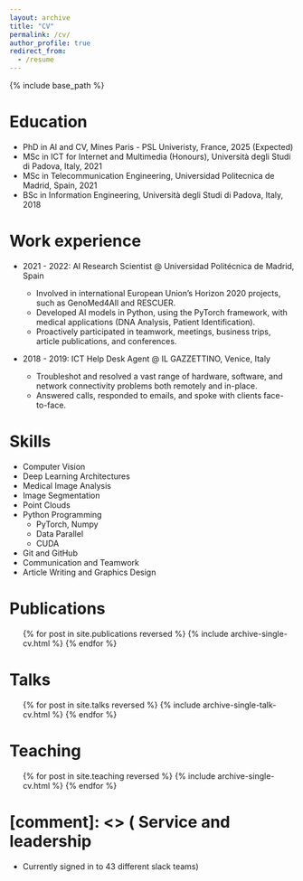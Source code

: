 ```yaml
---
layout: archive
title: "CV"
permalink: /cv/
author_profile: true
redirect_from:
  - /resume
---
```


{% include base_path %}

Education
======
* PhD in AI and CV, Mines Paris - PSL Univeristy, France, 2025 (Expected)
* MSc in ICT for Internet and Multimedia (Honours), Università degli Studi di Padova, Italy, 2021
* MSc in Telecommunication Engineering, Universidad Politecnica de Madrid, Spain, 2021
* BSc in Information Engineering, Università degli Studi di Padova, Italy, 2018

Work experience
======
* 2021 - 2022: AI Research Scientist @ Universidad Politécnica de Madrid, Spain
  * Involved in international European Union’s Horizon 2020 projects, such as GenoMed4All and RESCUER.
  * Developed AI models in Python, using the PyTorch framework, with medical applications (DNA Analysis, Patient Identification).
  * Proactively participated in teamwork, meetings, business trips, article publications, and conferences.

* 2018 - 2019: ICT Help Desk Agent @ IL GAZZETTINO, Venice, Italy
  * Troubleshot and resolved a vast range of hardware, software, and network connectivity problems both remotely and in-place.
  * Answered calls, responded to emails, and spoke with clients face-to-face.
  
Skills
======
* Computer Vision
* Deep Learning Architectures
* Medical Image Analysis
* Image Segmentation
* Point Clouds
* Python Programming
  * PyTorch, Numpy
  * Data Parallel
  * CUDA
* Git and GitHub
* Communication and Teamwork 
* Article Writing and Graphics Design 

Publications
======
  <ul>{% for post in site.publications reversed %}
    {% include archive-single-cv.html %}
  {% endfor %}</ul>
  
Talks
======
  <ul>{% for post in site.talks reversed %}
    {% include archive-single-talk-cv.html  %}
  {% endfor %}</ul>
  
Teaching
======
  <ul>{% for post in site.teaching reversed %}
    {% include archive-single-cv.html %}
  {% endfor %}</ul>

[comment]: <> (
Service and leadership
======
* Currently signed in to 43 different slack teams)
